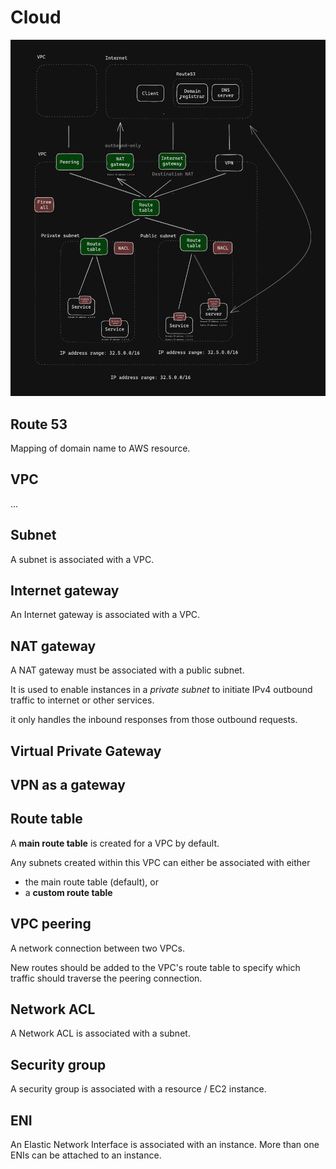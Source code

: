 # Cloud

![Cloud topology](./cloud-topology.png)

## Route 53

Mapping of domain name to AWS resource.

## VPC

...

## Subnet

A subnet is associated with a VPC.

## Internet gateway

An Internet gateway is associated with a VPC.

## NAT gateway

A NAT gateway must be associated with a public subnet. 

It is used to enable instances in a _private subnet_ to initiate IPv4 outbound traffic to internet or other services. 

it only handles the inbound responses from those outbound requests. 

## Virtual Private Gateway

## VPN as a gateway

## Route table

A **main route table** is created for a VPC by default. 

Any subnets created within this VPC can either be associated with either
* the main route table (default), or
* a **custom route table**

## VPC peering

A network connection between two VPCs.

New routes should be added to the VPC's route table to specify which traffic should traverse the peering connection.

## Network ACL

A Network ACL is associated with a subnet.

## Security group

A security group is associated with a resource / EC2 instance.

## ENI

An Elastic Network Interface is associated with an instance. More than one ENIs can be attached to an instance. 

